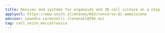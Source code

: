 ```yaml
---
title: Devices and systems for organoids and 3D cell culture on a chip
applyurl: https://www.unitn.it/ateneo/663/concorso-di-ammissione
advisor: Leandro Lorenzelli (lorenzel@fbk.eu)
tag: call_unitn_meccatronica 
---
```

